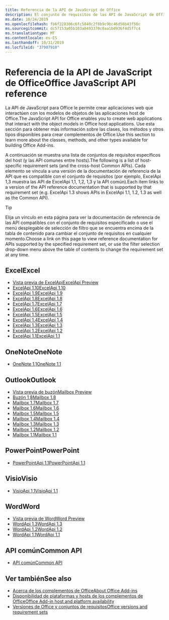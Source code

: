 ```yaml
---
title: Referencia de la API de JavaScript de Office
description: El conjunto de requisitos de las API de JavaScript de Office por host
ms.date: 10/24/2019
ms.openlocfilehash: fb6f228306c6fc5840c2f8b9c9bc46d56b43f50c
ms.sourcegitcommit: dc57153a05b103a8493370c8aa1bd936f4d5f7c4
ms.translationtype: MT
ms.contentlocale: es-ES
ms.lasthandoff: 10/31/2019
ms.locfileid: "37907910"
---
```

# <a name="office-javascript-api-reference"></a><span data-ttu-id="3b08c-103">Referencia de la API de JavaScript de Office</span><span class="sxs-lookup"><span data-stu-id="3b08c-103">Office JavaScript API reference</span></span>

<span data-ttu-id="3b08c-104">La API de JavaScript para Office le permite crear aplicaciones web que interactúen con los modelos de objetos de las aplicaciones host de Office.</span><span class="sxs-lookup"><span data-stu-id="3b08c-104">The JavaScript API for Office enables you to create web applications that interact with the object models in Office host applications.</span></span> <span data-ttu-id="3b08c-105">Use esta sección para obtener más información sobre las clases, los métodos y otros tipos disponibles para crear complementos de Office.</span><span class="sxs-lookup"><span data-stu-id="3b08c-105">Use this section to learn more about the classes, methods, and other types available for building Office Add-ins.</span></span>

<span data-ttu-id="3b08c-106">A continuación se muestra una lista de conjuntos de requisitos específicos del host (y las API comunes entre hosts).</span><span class="sxs-lookup"><span data-stu-id="3b08c-106">The following is a list of host-specific requirement sets (and the cross-host Common APIs).</span></span> <span data-ttu-id="3b08c-107">Cada elemento se vincula a una versión de la documentación de referencia de la API que es compatible con el conjunto de requisitos (por ejemplo, ExcelApi 1,3 muestra las API de ExcelApi 1,1, 1,2, 1,3 y la API común).</span><span class="sxs-lookup"><span data-stu-id="3b08c-107">Each item links to a version of the API reference documentation that is supported by that requirement set (e.g. ExcelApi 1.3 shows APIs in ExcelApi 1.1, 1.2, 1.3 as well as the Common API).</span></span>

> [!TIP]
> <span data-ttu-id="3b08c-108">Elija un vínculo en esta página para ver la documentación de referencia de las API compatibles con el conjunto de requisitos especificado o use el menú desplegable de selección de filtro que se encuentra encima de la tabla de contenido para cambiar el conjunto de requisitos en cualquier momento.</span><span class="sxs-lookup"><span data-stu-id="3b08c-108">Choose a link on this page to view reference documentation for APIs supported by the specified requirement set, or use the filter selection drop-down menu above the table of contents to change the requirement set at any time.</span></span>

## <a name="excel"></a><span data-ttu-id="3b08c-109">Excel</span><span class="sxs-lookup"><span data-stu-id="3b08c-109">Excel</span></span>

- [<span data-ttu-id="3b08c-110">Vista previa de ExcelApi</span><span class="sxs-lookup"><span data-stu-id="3b08c-110">ExcelApi Preview</span></span>](/javascript/api/excel?view=excel-js-preview)
- [<span data-ttu-id="3b08c-111">ExcelApi 1.10</span><span class="sxs-lookup"><span data-stu-id="3b08c-111">ExcelApi 1.10</span></span>](/javascript/api/excel?view=excel-js-1.10)
- [<span data-ttu-id="3b08c-112">ExcelApi 1.9</span><span class="sxs-lookup"><span data-stu-id="3b08c-112">ExcelApi 1.9</span></span>](/javascript/api/excel?view=excel-js-1.9)
- [<span data-ttu-id="3b08c-113">ExcelApi 1.8</span><span class="sxs-lookup"><span data-stu-id="3b08c-113">ExcelApi 1.8</span></span>](/javascript/api/excel?view=excel-js-1.8)
- [<span data-ttu-id="3b08c-114">ExcelApi 1.7</span><span class="sxs-lookup"><span data-stu-id="3b08c-114">ExcelApi 1.7</span></span>](/javascript/api/excel?view=excel-js-1.7)
- [<span data-ttu-id="3b08c-115">ExcelApi 1.6</span><span class="sxs-lookup"><span data-stu-id="3b08c-115">ExcelApi 1.6</span></span>](/javascript/api/excel?view=excel-js-1.6)
- [<span data-ttu-id="3b08c-116">ExcelApi 1.5</span><span class="sxs-lookup"><span data-stu-id="3b08c-116">ExcelApi 1.5</span></span>](/javascript/api/excel?view=excel-js-1.5)
- [<span data-ttu-id="3b08c-117">ExcelApi 1.4</span><span class="sxs-lookup"><span data-stu-id="3b08c-117">ExcelApi 1.4</span></span>](/javascript/api/excel?view=excel-js-1.4)
- [<span data-ttu-id="3b08c-118">ExcelApi 1.3</span><span class="sxs-lookup"><span data-stu-id="3b08c-118">ExcelApi 1.3</span></span>](/javascript/api/excel?view=excel-js-1.3)
- [<span data-ttu-id="3b08c-119">ExcelApi 1.2</span><span class="sxs-lookup"><span data-stu-id="3b08c-119">ExcelApi 1.2</span></span>](/javascript/api/excel?view=excel-js-1.2)
- [<span data-ttu-id="3b08c-120">ExcelApi 1.1</span><span class="sxs-lookup"><span data-stu-id="3b08c-120">ExcelApi 1.1</span></span>](/javascript/api/excel?view=excel-js-1.1)

## <a name="onenote"></a><span data-ttu-id="3b08c-121">OneNote</span><span class="sxs-lookup"><span data-stu-id="3b08c-121">OneNote</span></span>

- [<span data-ttu-id="3b08c-122">OneNote 1,1</span><span class="sxs-lookup"><span data-stu-id="3b08c-122">OneNote 1.1</span></span>](/javascript/api/onenote?view=onenote-js-1.1)

## <a name="outlook"></a><span data-ttu-id="3b08c-123">Outlook</span><span class="sxs-lookup"><span data-stu-id="3b08c-123">Outlook</span></span>

- [<span data-ttu-id="3b08c-124">Vista previa de buzón</span><span class="sxs-lookup"><span data-stu-id="3b08c-124">Mailbox Preview</span></span>](/javascript/api/outlook?view=outlook-js-preview)
- [<span data-ttu-id="3b08c-125">Buzón 1,8</span><span class="sxs-lookup"><span data-stu-id="3b08c-125">Mailbox 1.8</span></span>](/javascript/api/outlook?view=outlook-js-1.8)
- [<span data-ttu-id="3b08c-126">Mailbox 1.7</span><span class="sxs-lookup"><span data-stu-id="3b08c-126">Mailbox 1.7</span></span>](/javascript/api/outlook?view=outlook-js-1.7)
- [<span data-ttu-id="3b08c-127">Mailbox 1.6</span><span class="sxs-lookup"><span data-stu-id="3b08c-127">Mailbox 1.6</span></span>](/javascript/api/outlook?view=outlook-js-1.6)
- [<span data-ttu-id="3b08c-128">Mailbox 1.5</span><span class="sxs-lookup"><span data-stu-id="3b08c-128">Mailbox 1.5</span></span>](/javascript/api/outlook?view=outlook-js-1.5)
- [<span data-ttu-id="3b08c-129">Mailbox 1.4</span><span class="sxs-lookup"><span data-stu-id="3b08c-129">Mailbox 1.4</span></span>](/javascript/api/outlook?view=outlook-js-1.4)
- [<span data-ttu-id="3b08c-130">Mailbox 1.3</span><span class="sxs-lookup"><span data-stu-id="3b08c-130">Mailbox 1.3</span></span>](/javascript/api/outlook?view=outlook-js-1.3)
- [<span data-ttu-id="3b08c-131">Mailbox 1.2</span><span class="sxs-lookup"><span data-stu-id="3b08c-131">Mailbox 1.2</span></span>](/javascript/api/outlook?view=outlook-js-1.2)
- [<span data-ttu-id="3b08c-132">Mailbox 1.1</span><span class="sxs-lookup"><span data-stu-id="3b08c-132">Mailbox 1.1</span></span>](/javascript/api/outlook?view=outlook-js-1.1)

## <a name="powerpoint"></a><span data-ttu-id="3b08c-133">PowerPoint</span><span class="sxs-lookup"><span data-stu-id="3b08c-133">PowerPoint</span></span>

- [<span data-ttu-id="3b08c-134">PowerPointApi 1.1</span><span class="sxs-lookup"><span data-stu-id="3b08c-134">PowerPointApi 1.1</span></span>](/javascript/api/powerpoint?view=powerpoint-js-1.1)

## <a name="visio"></a><span data-ttu-id="3b08c-135">Visio</span><span class="sxs-lookup"><span data-stu-id="3b08c-135">Visio</span></span>

- [<span data-ttu-id="3b08c-136">VisioApi 1,1</span><span class="sxs-lookup"><span data-stu-id="3b08c-136">VisioApi 1.1</span></span>](/javascript/api/visio?view=visio-js-1.1)

## <a name="word"></a><span data-ttu-id="3b08c-137">Word</span><span class="sxs-lookup"><span data-stu-id="3b08c-137">Word</span></span>

- [<span data-ttu-id="3b08c-138">Vista previa de Word</span><span class="sxs-lookup"><span data-stu-id="3b08c-138">Word Preview</span></span>](/javascript/api/word?view=word-js-preview)
- [<span data-ttu-id="3b08c-139">WordApi 1.3</span><span class="sxs-lookup"><span data-stu-id="3b08c-139">WordApi 1.3</span></span>](/javascript/api/word?view=word-js-1.3)
- [<span data-ttu-id="3b08c-140">WordApi 1.2</span><span class="sxs-lookup"><span data-stu-id="3b08c-140">WordApi 1.2</span></span>](/javascript/api/word?view=word-js-1.2)
- [<span data-ttu-id="3b08c-141">WordApi 1.1</span><span class="sxs-lookup"><span data-stu-id="3b08c-141">WordApi 1.1</span></span>](/javascript/api/word?view=word-js-1.1)

## <a name="common-api"></a><span data-ttu-id="3b08c-142">API común</span><span class="sxs-lookup"><span data-stu-id="3b08c-142">Common API</span></span>

- [<span data-ttu-id="3b08c-143">API común</span><span class="sxs-lookup"><span data-stu-id="3b08c-143">Common API</span></span>](/javascript/api/office?view=common-js)

## <a name="see-also"></a><span data-ttu-id="3b08c-144">Ver también</span><span class="sxs-lookup"><span data-stu-id="3b08c-144">See also</span></span>

- [<span data-ttu-id="3b08c-145">Acerca de los complementos de Office</span><span class="sxs-lookup"><span data-stu-id="3b08c-145">About Office Add-ins</span></span>](/office/dev/add-ins/overview)
- [<span data-ttu-id="3b08c-146">Disponibilidad de plataformas y hosts de los complementos de Office</span><span class="sxs-lookup"><span data-stu-id="3b08c-146">Office Add-in host and platform availability</span></span>](/office/dev/add-ins/overview/office-add-in-availability)
- [<span data-ttu-id="3b08c-147">Versiones de Office y conjuntos de requisitos</span><span class="sxs-lookup"><span data-stu-id="3b08c-147">Office versions and requirement sets</span></span>](/office/dev/add-ins/develop/office-versions-and-requirement-sets)
